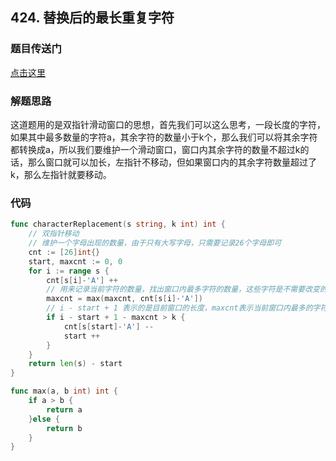 ## 424. 替换后的最长重复字符

### 题目传送门

[点击这里](https://leetcode.cn/problems/longest-repeating-character-replacement/)

### 解题思路

这道题用的是双指针滑动窗口的思想，首先我们可以这么思考，一段长度的字符，如果其中最多数量的字符a，其余字符的数量小于k个，那么我们可以将其余字符都转换成a，所以我们要维护一个滑动窗口，窗口内其余字符的数量不超过k的话，那么窗口就可以加长，左指针不移动，但如果窗口内的其余字符数量超过了k，那么左指针就要移动。

### 代码

```go
func characterReplacement(s string, k int) int {
    // 双指针移动
    // 维护一个字母出现的数量，由于只有大写字母，只需要记录26个字母即可
    cnt := [26]int{}
    start, maxcnt := 0, 0
    for i := range s {
        cnt[s[i]-'A'] ++
        // 用来记录当前字符的数量，找出窗口内最多字符的数量，这些字符是不需要改变的
        maxcnt = max(maxcnt, cnt[s[i]-'A'])
        // i - start + 1 表示的是目前窗口的长度，maxcnt表示当前窗口内最多的字符数量，如果差值没有大于k，就可以将其他字符都变成数量最多的字符，这样就可以只让右指针i滑动，如果其余字符数量超过了k，保持窗口大小不变，左指针和右指针继续移动
        if i - start + 1 - maxcnt > k {
            cnt[s[start]-'A'] --
            start ++
        }
    }
    return len(s) - start
}

func max(a, b int) int {
    if a > b {
        return a
    }else {
        return b
    }
}
```
